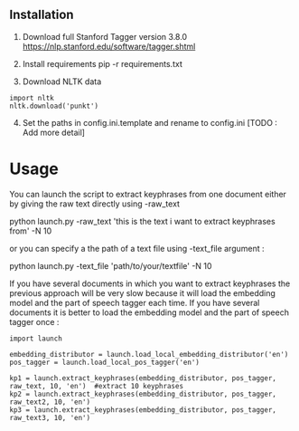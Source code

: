 ## Installation

1) Download full Stanford Tagger version 3.8.0
https://nlp.stanford.edu/software/tagger.shtml

2) Install requirements
pip -r requirements.txt

3) Download NLTK data
```
import nltk 
nltk.download('punkt')
```

4) Set the paths in config.ini.template and rename to config.ini [TODO : Add more detail]

# Usage

You can launch the script to extract keyphrases from one document either by giving the raw text directly using
-raw_text

python launch.py -raw_text 'this is the text i want to extract keyphrases from' -N 10

or you can specify a the path of a text file using -text_file argument :

python launch.py -text_file 'path/to/your/textfile' -N 10

If you have several documents in which you want to extract keyphrases the previous approach will be very slow because
it will load the embedding model and the part of speech tagger each time. If you have several documents it is better to
load the embedding model and the part of speech tagger once :

```
import launch

embedding_distributor = launch.load_local_embedding_distributor('en')
pos_tagger = launch.load_local_pos_tagger('en')

kp1 = launch.extract_keyphrases(embedding_distributor, pos_tagger, raw_text, 10, 'en')  #extract 10 keyphrases
kp2 = launch.extract_keyphrases(embedding_distributor, pos_tagger, raw_text2, 10, 'en')
kp3 = launch.extract_keyphrases(embedding_distributor, pos_tagger, raw_text3, 10, 'en')

```



